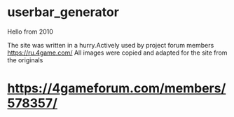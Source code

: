 # userbar_generator
Hello from 2010


The site was written in a hurry.Actively used by project forum members https://ru.4game.com/
All images were copied and adapted for the site from the originals


# https://4gameforum.com/members/578357/
